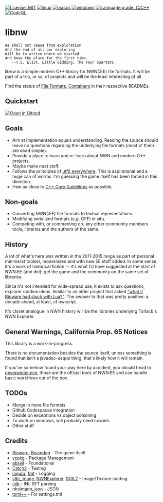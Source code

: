 [![License: MIT](https://img.shields.io/badge/License-MIT-yellow.svg)](https://opensource.org/licenses/MIT)
[![linux](https://github.com/jd28/libnw/actions/workflows/linux.yml/badge.svg)](https://github.com/jd28/libnw/actions?query=workflow%3Alinux)
[![macos](https://github.com/jd28/libnw/actions/workflows/macos.yml/badge.svg)](https://github.com/jd28/libnw/actions?query=workflow%3Amacos)
[![windows](https://github.com/jd28/libnw/actions/workflows/windows.yml/badge.svg)](https://github.com/jd28/libnw/actions?query=workflow%3Awindows)
[![Language grade: C/C++](https://img.shields.io/lgtm/grade/cpp/g/jd28/libnw.svg?logo=lgtm&logoWidth=18)](https://lgtm.com/projects/g/jd28/libnw/context:cpp)
[![CodeQL](https://github.com/jd28/libnw/actions/workflows/codeql-analysis.yml/badge.svg)](https://github.com/jd28/libnw/actions/workflows/codeql-analysis.yml)

# libnw

```
We shall not cease from exploration
And the end of all our exploring
Will be to arrive where we started
And know the place for the first time.
   --T.S. Eliot, Little Gidding, The Four Quartets.
```

libnw is a simple modern C++ library for NWN(:EE) file formats.  It will be part of a trio, or so, of projects and will be the least interesting of all.

Find the status of [File Formats](lib/nw/formats/README.md), [Containers](lib/nw/resources/README.md) in their respective READMEs.

## Quickstart

[![Open in Gitpod](https://gitpod.io/button/open-in-gitpod.svg)](https://gitpod.io/#https://github.com/jd28/libnw)

## Goals

* Aim at implementation equals understanding.  Reading the source should leave no questions regarding the underlying file formats (most of them are dead simple).
* Provide a place to learn and re-learn about NWN and modern C++ projects.
* Maybe make neat stuff.
* Follows the principles of [utf8 everywhere](https://utf8everywhere.org/).  This is aspirational and a huge can of worms.  I'm guessing the game itself has been forced in this direction.
* Hew as close to [C++ Core Guidelines](https://isocpp.github.io/CppCoreGuidelines/CppCoreGuidelines) as possible.

## Non-goals

* Converting NWN(:EE) file formats to textual representations.
* Modifying serialized formats (e,g. GFF) in situ.
* Competing with, or commenting on, any other community members tools, libraries and the authors of the same.

## History

A lot of what's here was written in the 2011-2015 range as part of personal minimalist toolset, modernized and with new EE stuff added.  In some sense, it's a work of historical fiction -- it's what I'd have suggested at the start of NWN:EE (and did): get the game and the community on the same set of libraries.

Since it's not intended for wide-spread use, it exists to ask questions, explorer random ideas.  Similar to an older project that asked ["what if Bioware had stuck with Lua?"](https://solstice.readthedocs.io/en/latest/).  The awnser to that was pretty positive: a decade ahead, at least, of nwscript.

It's closet analogue in NWN history will be the libraries underlying Torlack's NWN Explorer.

## General Warnings, California Prop. 65 Notices

This library is a work-in-progress.

There is no documentation besides the source itself, unless something is found that isn't a javadoc-esque thing, that's likely how it will remain.

If you've somehow found your way here by accident, you should head to [neverwinter.nim](https://github.com/niv/neverwinter.nim), those are the official tools of NWN:EE and can handle basic workflows out of the box.

## TODOs

* Merge in more file formats
* Github Codespaces integration
* Decide on exceptions vs object poisoning
* To work on windows, will probably need nowide.
* Other stuff

## Credits

- [Bioware](https://bioware.com), [Beamdog](https://beamdog.com) - The game itself
- [vcpkg](https://github.com/microsoft/vcpkg) - Package Management
- [abseil](https://abseil.io/) - Foundational
- [Catch2](https://github.com/catchorg/Catch2) - Testing
- [loguru](https://github.com/emilk/loguru), [fmt](https://github.com/fmtlib/fmt) - Logging
- [stbi_image](https://github.com/nothings/stb), [NWNExplorer](https://github.com/virusman/nwnexplorer), [SOIL2](https://github.com/SpartanJ/SOIL2/) - Image/Texture loading.
- [inih](https://github.com/benhoyt/inih) - INI, SET parsing
- [nholmann_json](https://github.com/nlohmann/json) - JSON
- [toml++](https://github.com/marzer/tomlplusplus/) - For settings.tml
